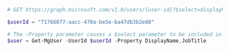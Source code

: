 <!-- markdownlint-disable MD041 -->

```PowerShell
# GET https://graph.microsoft.com/v1.0/users/{user-id}?$select=displayName,jobTitle

$userId = "71766077-aacc-470a-be5e-ba47db3b2e88"

# The -Property parameter causes a $select parameter to be included in the request
$user = Get-MgUser -UserId $userId -Property DisplayName,JobTitle
```
